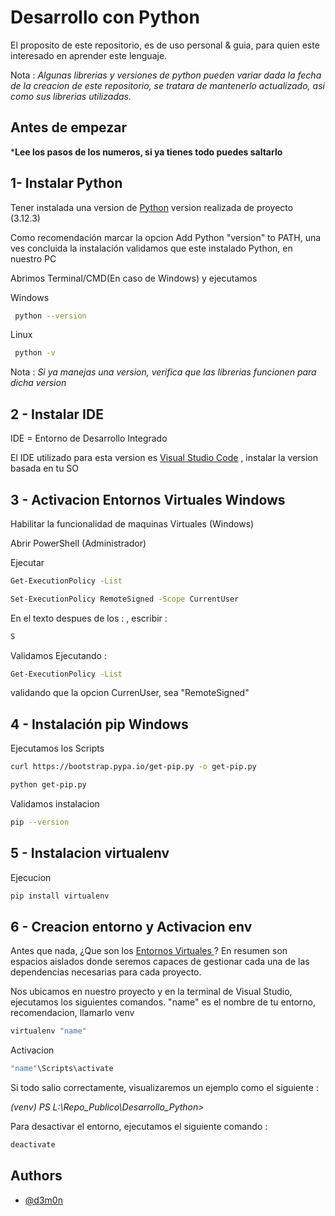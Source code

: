 # Desarrollo con Python

El proposito de este repositorio, es de uso personal & guia, para quien este interesado en aprender este lenguaje. 

Nota : *Algunas librerias y versiones de python pueden variar dada la fecha de la creacion de este repositorio, se tratara de mantenerlo actualizado, asi como sus librerias utilizadas.* 
## Antes de empezar
***Lee los pasos de los numeros, si ya tienes todo puedes saltarlo**

## 1- Instalar Python

Tener instalada una version de [Python](https://www.python.org/downloads/) version realizada de proyecto (3.12.3) 

Como recomendación marcar la opcion Add Python "version" to PATH, una ves concluida la instalación validamos que este instalado Python, en nuestro PC 

Abrimos Terminal/CMD(En caso de Windows) y ejecutamos

Windows
```bash
 python --version
```

Linux
```bash
 python -v
```

Nota : *Si ya manejas una version, verifica que las librerias funcionen para dicha version*

## 2 - Instalar IDE 

IDE = Entorno de Desarrollo Integrado

El IDE utilizado para esta version es [Visual Studio Code](https://code.visualstudio.com/download) , instalar la version basada en tu SO

## 3 - Activacion Entornos Virtuales Windows

Habilitar la funcionalidad de maquinas Virtuales (Windows)

Abrir PowerShell (Administrador)

Ejecutar

```bash
Get-ExecutionPolicy -List
```

```bash
Set-ExecutionPolicy RemoteSigned -Scope CurrentUser
```

En el texto despues de los : , escribir :

```bash
S
```

Validamos Ejecutando :

```bash
Get-ExecutionPolicy -List
```

validando que la opcion CurrenUser, sea "RemoteSigned"


## 4 - Instalación pip Windows

Ejecutamos los Scripts

```bash
curl https://bootstrap.pypa.io/get-pip.py -o get-pip.py
```

```bash
python get-pip.py
```

Validamos instalacion

```bash
pip --version
```

## 5 - Instalacion virtualenv

Ejecucion

```bash
pip install virtualenv
```

## 6 - Creacion entorno y Activacion env

Antes que nada, ¿Que son los [Entornos Virtuales ](https://docs.python.org/es/3/tutorial/venv.html#creating-virtual-environments)?
En resumen son espacios aislados donde seremos capaces de gestionar cada una de las dependencias necesarias para cada proyecto.

Nos ubicamos en nuestro proyecto y en la terminal de Visual Studio, ejecutamos los siguientes comandos. "name" es el nombre de tu entorno, recomendacion, llamarlo venv

```bash
virtualenv "name"
```

Activacion

```bash
"name"\Scripts\activate
```
Si todo salio correctamente, visualizaremos un ejemplo como el siguiente :

*(venv) PS L:\Repo_Publico\Desarrollo_Python>*

Para desactivar el entorno, ejecutamos el siguiente comando :

```bash
deactivate
```
## Authors

- [@d3m0n](https://github.com/luiszjimenez)